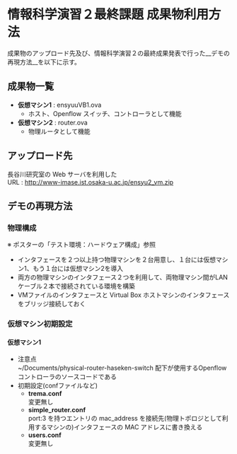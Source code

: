 # 情報科学演習２最終課題 成果物利用方法 
  成果物のアップロード先及び、情報科学演習２の最終成果発表で行った__デモの再現方法__を以下に示す。

## 成果物一覧

* __仮想マシン1__ : ensyuuVB1.ova
  - ホスト、Openflow スイッチ、コントローラとして機能
* __仮想マシン2__ : router.ova
  - 物理ルータとして機能

## アップロード先
  長谷川研究室の Web サーバを利用した  
  URL : http://www-imase.ist.osaka-u.ac.jp/ensyu2_vm.zip 

## デモの再現方法

### 物理構成 
  ※ ポスターの「テスト環境：ハードウェア構成」参照
  * インタフェースを２つ以上持つ物理マシンを２台用意し、１台には仮想マシン1、もう１台には仮想マシン2を導入
  * 両方の物理マシンのインタフェース２つを利用して、両物理マシン間がLANケーブル２本で接続されている環境を構築
  * VMファイルのインタフェースと Virtual Box ホストマシンのインタフェースをブリッジ接続しておく


### 仮想マシン初期設定

#### 仮想マシン1
* 注意点  
  ~/Documents/physical-router-haseken-switch 配下が使用するOpenflowコントローラのソースコードである
* 初期設定(confファイルなど)
  - __trema.conf__  
  変更無し
  - __simple_router.conf__  
  port:3 を持つエントリの mac_address を接続先(物理トポロジとして利用するマシンの)インタフェースの MAC アドレスに書き換える
  - __users.conf__  
  変更無し




